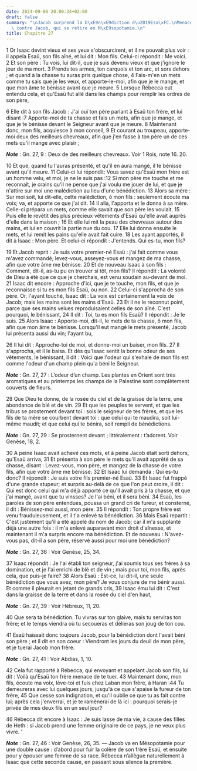 ```yaml
---
date: 2024-09-06 20:00:34+02:00
draft: false
summary: "\nJacob surprend la b\xE9n\xE9diction d\u2019Esa\xFC.\nMenace d\u2019Esa\xFC\
  \ contre Jacob, qui se retire en M\xE9sopotamie.\n"
title: Chapitre 27
---
```





1 Or Isaac devint vieux et ses yeux s'obscurcirent, et il ne pouvait plus voir : il appela Esaü, son fils aîné, et lui dit : Mon fils. Celui-ci répondit : Me voici. 2 Et son père : Tu vois, lui dit-il, que je suis devenu vieux et que j'ignore le jour de ma mort. 3 Prends tes armes, ton carquois et ton arc, et sors dehors ; et quand à la chasse tu auras pris quelque chose, 4 Fais-m'en un mets comme tu sais que je les veux, et apporte-le-moi, afin que je le mange, et que mon âme te bénisse avant que je meure. 5 Lorsque Rébecca eut entendu cela, et qu'Esaü fut allé dans les champs pour remplir les ordres de son père,


6 Elle dit à son fils Jacob : J'ai ouï ton père parlant à Esaü ton frère, et lui disant :7 Apporte-moi de ta chasse et fais un mets, afin que je mange, et que je te bénisse devant le Seigneur avant que je meure. 8 Maintenant donc, mon fils, acquiesce à mon conseil, 9 Et courant au troupeau, apporte-moi deux des meilleurs chevreaux, afin que j'en fasse à ton père un de ces mets qu'il mange avec plaisir ;

***Note*** :  Gn. 27, 9 : Deux de des meilleurs chevreaux. Voir 1 Rois, note 16. 20.

10 Et que, quand tu l'auras présenté, et qu'il en aura mangé, il te bénisse avant qu'il meure. 11 Celui-ci lui répondit: Vous savez qu'Esaü mon frère est un homme velu, et moi, je ne le suis pas :12 Si mon père me touche et me reconnaît, je crains qu'il ne pense que j'ai voulu me jouer de lui, et que je n'attire sur moi une malédiction au lieu d'une bénédiction. 13 Alors sa mère : Sur moi soit, lui dit-elle, cette malédiction, ô mon fils : seulement écoute ma voix; va, et apporte ce que j'ai dit. 14 Il alla, l'apporta et le donna à sa mère. Celle-ci prépara un mets, comme elle savait que son père les voulait. 15 Puis elle le revêtit des plus précieux vêtements d'Esaü qu'elle avait auprès d'elle dans la maison ; 16 Et elle lui mit la peau des chevreaux autour des mains, et lui en couvrit la partie nue du cou. 17 Elle lui donna ensuite le mets, et lui remit les pains qu'elle avait fait cuire. 18 Les ayant apportés, il dit à Isaac : Mon père. Et celui-ci répondit : J'entends. Qui es-tu, mon fils?

19 Et Jacob reprit : Je suis votre premier-né Esaü : j'ai fait comme vous m'avez commandé; levez-vous, asseyez-vous et mangez de ma chasse, afin que votre âme me bénisse. 20 Et de nouveau Isaac à son fils : Comment, dit-il, as-tu pu en trouver si tôt, mon fils? Il répondit : La volonté de Dieu a été que ce que je cherchais, est venu soudain au-devant de moi. 21 Isaac dit encore : Approche d'ici, que je te touche, mon fils, et que je reconnaisse si tu es mon fils Esaü, ou non. 22 Celui-ci s'approcha de son père. Or, l'ayant touché, Isaac dit : La voix est certainement la voix de Jacob; mais les mains sont les mains d'Esaü. 23 Et il ne le reconnut point, parce que ses mains velues reproduisaient celles de son aîné. C'est pourquoi, le bénissant, 24 Il dit : Toi, tu es mon fils Esaü? Il répondit : Je le suis. 25 Alors Isaac : Apporte-moi, dit-il, le mets de ta chasse, ô mon fils, afin que mon âme te bénisse. Lorsqu'il eut mangé le mets présenté, Jacob lui présenta aussi du vin; l'ayant bu,


26 Il lui dit : Approche-toi de moi, et donne-moi un baiser, mon fils. 27 Il s'approcha, et il le baisa. Et dès qu'Isaac sentit la bonne odeur de ses vêtements, le bénissant, il dit : Voici que l'odeur qui s'exhale de mon fils est comme l'odeur d'un champ plein qu'a béni le Seigneur.

***Note*** :  Gn. 27, 27 : L’odeur d’un champ. Les plantes en Orient sont très aromatiques et au printemps les champs de la Palestine sont complètement couverts de fleurs.


28 Que Dieu te donne, de la rosée du ciel et de la graisse de la terre, une abondance de blé et de vin. 29 Et que les peuples te servent, et que les tribus se prosternent devant toi : sois le seigneur de tes frères, et que les fils de ta mère se courbent devant toi : que celui qui te maudira, soit lui-même maudit; et que celui qui te bénira, soit rempli de bénédictions.

***Note*** :  Gn. 27, 29 : Se prosternent devant ; littéralement : t’adorent. Voir Genèse, 18, 2.


30 A peine Isaac avait achevé ces mots, et à peine Jacob était sorti dehors, qu'Esaü arriva, 31 Et présenta à son père le mets qu'il avait apprêté de sa chasse, disant : Levez-vous, mon père, et mangez de la chasse de votre fils, afin que votre âme me bénisse. 32 Et Isaac lui demanda : Qui es-tu donc? Il répondit : Je suis votre fils premier-né Esaü. 33 Et Isaac fut frappé d'une grande stupeur; et surpris au-delà de ce que l'on peut croire, il dit : Qui est donc celui qui m'a déjà apporté ce qu'il avait pris à la chasse, et que j'ai mangé, avant que tu vinsses? Je l'ai béni, et il sera béni. 34 Esaü, les paroles de son père entendues, poussa un grand cri de fureur, et consterné, il dit : Bénissez-moi aussi, mon père. 35 Il répondit : Ton propre frère est venu frauduleusement, et il t'a enlevé ta bénédiction. 36 Mais Esaü repartit : C'est justement qu'il a été appelé du nom de Jacob; car il m'a supplanté déjà une autre fois : il m'a enlevé auparavant mon droit d'aînesse, et maintenant il m'a surpris encore ma
bénédiction. Et de nouveau : N'avez-vous pas, dit-il a son père, réservé aussi pour moi une bénédiction?

***Note*** :  Gn. 27, 36 : Voir Genèse, 25, 34.

37 Isaac répondit : Je l'ai établi ton seigneur, j'ai soumis tous ses frères à sa domination, et je l'ai enrichi de blé et de vin ; mais pour toi, mon fils, après cela, que puis-je faire? 38 Alors Esaü : Est-ce, lui dit-il, une seule bénédiction que vous avez, mon père? Je vous conjure de me bénir aussi. Et comme il pleurait en jetant de grands cris, 39 Isaac ému lui dit : C'est dans la graisse de la terre et dans la rosée du ciel d'en haut,

***Note*** :  Gn. 27, 39 : Voir Hébreux, 11, 20.

40 Que sera ta bénédiction. Tu vivras sur ton glaive, mais tu serviras ton frère; et le temps viendra où tu secoueras et délieras son joug de ton cou.


41 Esaü haïssait donc toujours Jacob, pour la bénédiction dont l'avait béni son père ; et il dit en son coeur : Viendront les jours du deuil de mon père, et je tuerai Jacob mon frère.

***Note*** :  Gn. 27, 41 : Voir Abdias, 1, 10.

42 Cela fut rapporté à Rébecca, qui envoyant et appelant Jacob son fils, lui dit : Voilà qu'Esaü ton frère menace de te tuer. 43 Maintenant donc, mon fils, écoute ma voix, lève-toi et fuis chez Laban mon frère, à Haran :44 Tu demeureras avec lui quelques jours, jusqu'à ce que s'apaise la fureur de ton frère, 45 Que cesse son indignation, et qu'il oublie ce que tu as fait contre lui; après cela j'enverrai, et je te ramènerai de là ici : pourquoi serais-je privée de mes deux fils en un seul jour?


46 Rébecca dit encore à Isaac : Je suis lasse de ma vie, à cause des filles de Heth : si Jacob prend une femme originaire de ce pays, je ne veux plus vivre. '

***Note*** :  Gn. 27, 46 : Voir Genèse, 26, 35. ― Jacob va en Mésopotamie pour une double cause : d’abord pour fuir la colère de son frère Esaü, et ensuite pour y épouser une femme de sa race. Rébecca n’allègue naturellement à Isaac que cette seconde cause, en passant sous silence la première.


